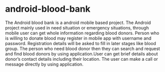 # android-blood-bank
The Android blood bank is a android mobile based project. The Android project mainly used in need situation or emergency situations, through mobile user can get whole information regarding blood donors. Person who is willing to donate blood may register in mobile app with  username and password. Registration details will be asked to fill in later stages like blood group. The person who need blood donor then they can search and request and find blood donors by using application.User can get brief details about donor’s contact details including their location. The user can make a call or message directly by using application.
